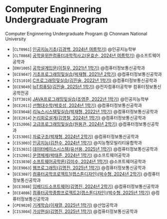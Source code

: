 # Computer Enginnering Undergraduate Program
Computer Enginnering Undergraduate Program @ Chonnam National University

 * [`CLT0961`] [인공지능기초(김경백, 2024년 여름학기)](./1.1-artificial-intelligence-basics) @인공지능학부
 * [`CLT0868`] [공학을위한컴퓨터과학적사고(윤효순, 2024년 여름학기)](./1.1-computational-thinking-for-engineering) @소프트웨어공학과
 * [`ENV1005`] [공학설계입문(이칠우, 2021년 1학기)](./1.1-introduction-to-engineering-design) @컴퓨터정보통신공학과
 * [`ECE9047`] [기초프로그래밍및실습(박재형, 2021년 2학기)](./1.2-software-programming-basics-and-practice) @컴퓨터정보통신공학과
 * [`CIS1010`] [C프로그래밍및실습(김진술, 2022년 1학기)](./2.1-c-programming-and-practice) @컴퓨터정보통신공학과
 * [`ECE9049`] [IoT컴퓨팅(김진술, 2025년 1학기)](./2.1-iot-computing) @전자컴퓨터공학부 컴퓨터정보통신공학전공
 * [`STT3019`] [JAVA프로그래밍및실습(조영준, 2022년 1학기)](./2.1-java-programming-and-practice) @인공지능학부
 * [`ECE2011`] [선형대수학(박호성, 2024년 1학기)](./2.1-linear-algebra) @컴퓨터정보통신공학과
 * [`ECE9048`] [리눅스시스템및실습(박재형, 2022년 1학기)](./2.1-linux-system-and-practice) @컴퓨터정보통신공학과
 * [`ECE2014`] [논리회로설계(김영철, 2024년 1학기)](./2.1-logic-circuits-design) @컴퓨터정보통신공학과
 * [`CIS2006`] [고급프로그래밍및실습(원용관, 2024년 2학기)](./2.2-advanced-computer-programming-and-practice) @컴퓨터정보통신공학과
 * [`CIS3001`] [자료구조(박재형, 2024년 2학기)](./2.2-data-structures) @컴퓨터정보통신공학과
 * [`CIS3003`] [인공지능(김찬수, 2024년 1학기)](./3.1-artificial-intelligence) @지능형모빌리티융합학과
 * [`CIS3031`] [데이터베이스시스템(유선용, 2025년 1학기)](./3.1-data-base-systems) @컴퓨터정보통신공학과
 * [`CIS2001`] [운영체제(박태준, 2024년 1학기)](./3.1-operating-system) @소프트웨어공학과
 * [`CIS3030`] [소프트웨어공학론(김미수, 2024년 1학기)](./3.1-software-enginnering) @소프트웨어공학과
 * [`ECE9063`] [웹프로그래밍(김명진, 2025년 1학기)](./3.1-web-programming) @컴퓨터정보통신공학과
 * [`ECE3087`] [컴퓨터공학프로젝트1(캡스톤디자인)(박수형, 2024년 2학기)](./3.2-computer-engineering-project1(capstone-design)) @컴퓨터정보통신공학과
 * [`ECE3088`] [임베디드소프트웨어(김명진, 2024년 2학기)](./3.2-embedded-software) @컴퓨터정보통신공학과
 * [`ECE4086`] [컴퓨터공학종합프로젝트2(캡스톤디자인)(박수형, 2025년 1학기)](./4.1-computer-engineering-project2(capstone-design)) @컴퓨터정보통신공학과
 * [`CPE9020`] [기계학습(이재열, 2025년 1학기)](./4.1-machine-learning) @산업공학과
 * [`CIS3004`] [가상현실(김명진, 2025년 1학기)](./4.1-virtual-reality) @컴퓨터정보통신공학과
